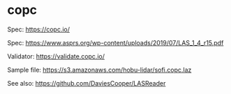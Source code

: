 # copc

Spec: https://copc.io/

Spec: https://www.asprs.org/wp-content/uploads/2019/07/LAS_1_4_r15.pdf

Validator: https://validate.copc.io/

Sample file: https://s3.amazonaws.com/hobu-lidar/sofi.copc.laz

See also: https://github.com/DaviesCooper/LASReader